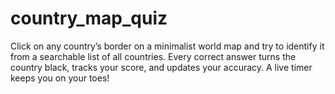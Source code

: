 # country_map_quiz
Click on any country’s border on a minimalist world map and try to identify it from a searchable list of all countries. Every correct answer turns the country black, tracks your score, and updates your accuracy. A live timer keeps you on your toes!
